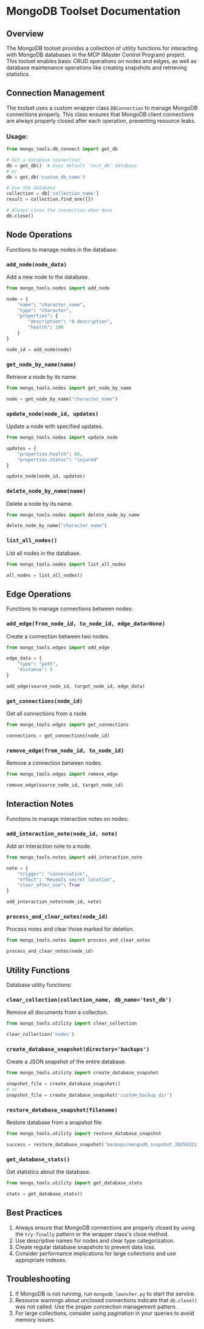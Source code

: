 # MongoDB Toolset Documentation

## Overview
The MongoDB toolset provides a collection of utility functions for interacting with MongoDB databases in the MCP (Master Control Program) project. This toolset enables basic CRUD operations on nodes and edges, as well as database maintenance operations like creating snapshots and retrieving statistics.

## Connection Management

The toolset uses a custom wrapper class `DBConnection` to manage MongoDB connections properly. This class ensures that MongoDB client connections are always properly closed after each operation, preventing resource leaks.

### Usage:
```python
from mongo_tools.db_connect import get_db

# Get a database connection
db = get_db()  # Uses default 'test_db' database
# or
db = get_db('custom_db_name')

# Use the database
collection = db['collection_name']
result = collection.find_one({})

# Always close the connection when done
db.close()
```

## Node Operations

Functions to manage nodes in the database:

### `add_node(node_data)`
Add a new node to the database.

```python
from mongo_tools.nodes import add_node

node = {
    "name": "character_name",
    "type": "character",
    "properties": {
        "description": "A description",
        "health": 100
    }
}

node_id = add_node(node)
```

### `get_node_by_name(name)`
Retrieve a node by its name.

```python
from mongo_tools.nodes import get_node_by_name

node = get_node_by_name("character_name")
```

### `update_node(node_id, updates)`
Update a node with specified updates.

```python
from mongo_tools.nodes import update_node

updates = {
    "properties.health": 80,
    "properties.status": "injured"
}

update_node(node_id, updates)
```

### `delete_node_by_name(name)`
Delete a node by its name.

```python
from mongo_tools.nodes import delete_node_by_name

delete_node_by_name("character_name")
```

### `list_all_nodes()`
List all nodes in the database.

```python
from mongo_tools.nodes import list_all_nodes

all_nodes = list_all_nodes()
```

## Edge Operations

Functions to manage connections between nodes:

### `add_edge(from_node_id, to_node_id, edge_data=None)`
Create a connection between two nodes.

```python
from mongo_tools.edges import add_edge

edge_data = {
    "type": "path",
    "distance": 5
}

add_edge(source_node_id, target_node_id, edge_data)
```

### `get_connections(node_id)`
Get all connections from a node.

```python
from mongo_tools.edges import get_connections

connections = get_connections(node_id)
```

### `remove_edge(from_node_id, to_node_id)`
Remove a connection between nodes.

```python
from mongo_tools.edges import remove_edge

remove_edge(source_node_id, target_node_id)
```

## Interaction Notes

Functions to manage interaction notes on nodes:

### `add_interaction_note(node_id, note)`
Add an interaction note to a node.

```python
from mongo_tools.notes import add_interaction_note

note = {
    "trigger": "conversation",
    "effect": "Reveals secret location",
    "clear_after_use": True
}

add_interaction_note(node_id, note)
```

### `process_and_clear_notes(node_id)`
Process notes and clear those marked for deletion.

```python
from mongo_tools.notes import process_and_clear_notes

process_and_clear_notes(node_id)
```

## Utility Functions

Database utility functions:

### `clear_collection(collection_name, db_name='test_db')`
Remove all documents from a collection.

```python
from mongo_tools.utility import clear_collection

clear_collection('nodes')
```

### `create_database_snapshot(directory='backups')`
Create a JSON snapshot of the entire database.

```python
from mongo_tools.utility import create_database_snapshot

snapshot_file = create_database_snapshot()
# or
snapshot_file = create_database_snapshot('custom_backup_dir')
```

### `restore_database_snapshot(filename)`
Restore database from a snapshot file.

```python
from mongo_tools.utility import restore_database_snapshot

success = restore_database_snapshot('backups/mongodb_snapshot_20250321_123456.json')
```

### `get_database_stats()`
Get statistics about the database.

```python
from mongo_tools.utility import get_database_stats

stats = get_database_stats()
```

## Best Practices

1. Always ensure that MongoDB connections are properly closed by using the `try-finally` pattern or the wrapper class's close method.
2. Use descriptive names for nodes and clear type categorization.
3. Create regular database snapshots to prevent data loss.
4. Consider performance implications for large collections and use appropriate indexes.

## Troubleshooting

1. If MongoDB is not running, run `mongodb_launcher.py` to start the service.
2. Resource warnings about unclosed connections indicate that `db.close()` was not called. Use the proper connection management pattern.
3. For large collections, consider using pagination in your queries to avoid memory issues. 